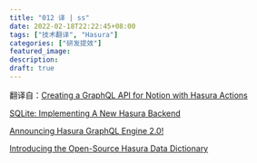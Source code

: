 ```yaml
---
title: "012 译 | ss"
date: 2022-02-18T22:22:45+08:00
tags: ["技术翻译", "Hasura"]
categories: ["研发提效"]
featured_image:
description:
draft: true
---
```


翻译自：[Creating a GraphQL API for Notion with Hasura Actions](https://hasura.io/blog/creating-a-graphql-api-for-notion-with-hasura-actions/)

[SQLite: Implementing A New Hasura Backend](http://hasura.io/events/hasura-con-2021/talks/sqlite-implementing-a-new-hasura-backend/)

[Announcing Hasura GraphQL Engine 2.0!](https://hasura.io/blog/announcing-hasura-graphql-engine-2-0/)

[Introducing the Open-Source Hasura Data Dictionary](https://hasura.io/blog/hasura-data-dictionary/)
